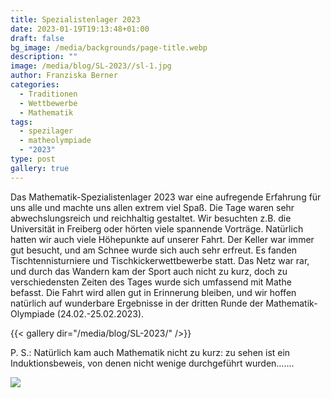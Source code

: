 ```yaml
---
title: Spezialistenlager 2023
date: 2023-01-19T19:13:48+01:00
draft: false
bg_image: /media/backgrounds/page-title.webp
description: ""
image: /media/blog/SL-2023//sl-1.jpg
author: Franziska Berner
categories:
  - Traditionen
  - Wettbewerbe
  - Mathematik
tags:
  - spezilager
  - matheolympiade
  - "2023"
type: post
gallery: true
---
```

Das Mathematik-Spezialistenlager 2023 war eine aufregende Erfahrung für uns alle und machte uns allen extrem viel Spaß. Die Tage waren sehr abwechslungsreich und reichhaltig gestaltet. Wir besuchten z.B. die Universität in Freiberg oder hörten viele spannende Vorträge. Natürlich hatten wir auch viele Höhepunkte auf unserer Fahrt. Der Keller war immer gut besucht, und am Schnee wurde sich auch sehr erfreut. Es fanden Tischtennisturniere und Tischkickerwettbewerbe statt. Das Netz war rar, und durch das Wandern kam der Sport auch nicht zu kurz, doch zu verschiedensten Zeiten des Tages wurde sich umfassend mit Mathe befasst. Die Fahrt wird allen gut in Erinnerung bleiben, und wir hoffen natürlich auf wunderbare Ergebnisse in der dritten Runde der Mathematik-Olympiade (24.02.-25.02.2023).

{{< gallery dir="/media/blog/SL-2023/" />}}

P. S.: Natürlich kam auch Mathematik nicht zu kurz: zu sehen ist ein Induktionsbeweis, von denen nicht wenige durchgeführt wurden…….

![](/media/blog/lagrida_latex_editor.png)

